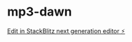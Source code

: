 # mp3-dawn

[Edit in StackBlitz next generation editor ⚡️](https://stackblitz.com/~/github.com/themastre335/mp3-dawn)
